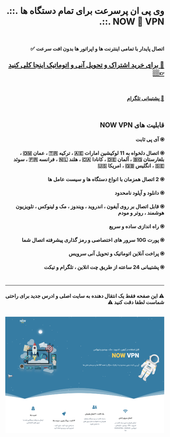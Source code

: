 <div dir="rtl">
<h1>وی پی ان پرسرعت برای تمام دستگاه ها .::. NOW 🚀 VPN .::.</h1>
<br>
<h3>اتصال پایدار با تمامی اینترنت ها و اپراتور ها بدون افت سرعت ✅ </h3>
<h2><a href="https://now2now.site" target="_self">🔗  برای خرید اشتراک و تحویل آنی و اتوماتیک اینجا کلی کنید 👉🏼</a></h2>
<br>
<h3><a href="https://t.me/nowvpnsupport" target="_self">📨 پشتیبانی تلگرام</a></h3>
<br>
<p align="right" dir="rtl">
 <b><h2>قابلیت های NOW VPN</h2></b>
 <h3>⦿ آی پی ثابت</h3>
 <h3>⦿ اتصال دلخواه به 11 لوکیشین امارات 🇦🇪 ، ترکیه 🇹🇷 ، عمان 🇴🇲 ، بلغارستان 🇧🇬 ، آلمان 🇩🇪 ، کانادا 🇨🇦 ، هلند 🇳🇱 ، فرانسه 🇫🇷 ، سوئد 🇸🇪 ، انگلیس 🇬🇧 ، امریکا 🇺🇸</h3>
 <h3>⦿ 2 اتصال همزمان با انواع دستگاه ها و سیست عامل ها</h3>
 <h3>⦿ دانلود و آپلود نامحدود</h3>
 <h3>⦿ قابل اتصال بر روی آیفون ، اندروید ، ویندوز ، مک و لینوکس ، تلویزیون هوشمند ، روتر و مودم</h3>
 <h3>⦿ راه اندازی ساده و سریع</h3>
 <h3>⦿ پورت 10G سرور های اختصاصی و رمز گذاری پیشرفته اتصال شما</h3>
  <h3>⦿ پراخت آنلاین اتوماتیک و تحویل آنی سرویس</h3>
 <h3>⦿ پشتیبانی 24 ساعته از طریق چت انلاین ، تلگرام و تیکت</h3>
</p>

<br>
<hr>
<h3>⚠️ این صفحه فقط یک انتقال دهنده به سایت اصلی و ادرس جدید برای راحتی شماست لطفا دقت کنید ⚠️</p>
<br>
<img src="assets/images/screenshots-section/nowvpn.png" />

</div>
